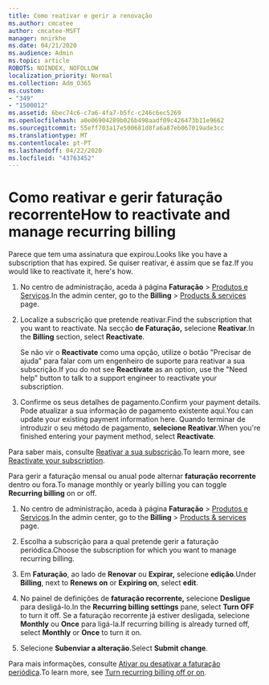```yaml
---
title: Como reativar e gerir a renovação
ms.author: cmcatee
author: cmcatee-MSFT
manager: mnirkhe
ms.date: 04/21/2020
ms.audience: Admin
ms.topic: article
ROBOTS: NOINDEX, NOFOLLOW
localization_priority: Normal
ms.collection: Adm_O365
ms.custom:
- "349"
- "1500012"
ms.assetid: 6bec74c6-c7a6-4fa7-b5fc-c246c6ec5269
ms.openlocfilehash: a0e06904289b026b498aadf09c426473b11e9662
ms.sourcegitcommit: 55eff703a17e500681d8fa6a87eb067019ade3cc
ms.translationtype: MT
ms.contentlocale: pt-PT
ms.lasthandoff: 04/22/2020
ms.locfileid: "43763452"
---
```

# <a name="how-to-reactivate-and-manage-recurring-billing"></a><span data-ttu-id="8aef0-102">Como reativar e gerir faturação recorrente</span><span class="sxs-lookup"><span data-stu-id="8aef0-102">How to reactivate and manage recurring billing</span></span>

<span data-ttu-id="8aef0-103">Parece que tem uma assinatura que expirou.</span><span class="sxs-lookup"><span data-stu-id="8aef0-103">Looks like you have a subscription that has expired.</span></span> <span data-ttu-id="8aef0-104">Se quiser reativar, é assim que se faz.</span><span class="sxs-lookup"><span data-stu-id="8aef0-104">If you would like to reactivate it, here's how.</span></span>
  
1. <span data-ttu-id="8aef0-105">No centro de administração, aceda à página **Faturação** \> [Produtos e Serviços](https://go.microsoft.com/fwlink/p/?linkid=842054).</span><span class="sxs-lookup"><span data-stu-id="8aef0-105">In the admin center, go to the **Billing** \> [Products & services](https://go.microsoft.com/fwlink/p/?linkid=842054) page.</span></span>

2. <span data-ttu-id="8aef0-106">Localize a subscrição que pretende reativar.</span><span class="sxs-lookup"><span data-stu-id="8aef0-106">Find the subscription that you want to reactivate.</span></span> <span data-ttu-id="8aef0-107">Na secção **de Faturação,** selecione **Reativar**.</span><span class="sxs-lookup"><span data-stu-id="8aef0-107">In the **Billing** section, select  **Reactivate**.</span></span>

    <span data-ttu-id="8aef0-108">Se não vir o **Reactivate** como uma opção, utilize o botão "Precisar de ajuda" para falar com um engenheiro de suporte para reativar a sua subscrição.</span><span class="sxs-lookup"><span data-stu-id="8aef0-108">If you do not see **Reactivate** as an option, use the "Need help" button to talk to a support engineer to reactivate your subscription.</span></span>

3. <span data-ttu-id="8aef0-109">Confirme os seus detalhes de pagamento.</span><span class="sxs-lookup"><span data-stu-id="8aef0-109">Confirm your payment details.</span></span> <span data-ttu-id="8aef0-110">Pode atualizar a sua informação de pagamento existente aqui.</span><span class="sxs-lookup"><span data-stu-id="8aef0-110">You can update your existing payment information here.</span></span> <span data-ttu-id="8aef0-111">Quando terminar de introduzir o seu método de pagamento, **selecione Reativar**.</span><span class="sxs-lookup"><span data-stu-id="8aef0-111">When you're finished entering your payment method, select **Reactivate**.</span></span>

<span data-ttu-id="8aef0-112">Para saber mais, consulte [Reativar a sua subscrição](https://docs.microsoft.com//office365/admin/subscriptions-and-billing/reactivate-your-subscription).</span><span class="sxs-lookup"><span data-stu-id="8aef0-112">To learn more, see [Reactivate your subscription](https://docs.microsoft.com//office365/admin/subscriptions-and-billing/reactivate-your-subscription).</span></span> 

<span data-ttu-id="8aef0-113">Para gerir a faturação mensal ou anual pode alternar **faturação recorrente** dentro ou fora.</span><span class="sxs-lookup"><span data-stu-id="8aef0-113">To manage monthly or yearly billing you can toggle **Recurring billing** on or off.</span></span>
  
1. <span data-ttu-id="8aef0-114">No centro de administração, aceda à página **Faturação** \> [Produtos e Serviços](https://go.microsoft.com/fwlink/p/?linkid=842054).</span><span class="sxs-lookup"><span data-stu-id="8aef0-114">In the admin center, go to the **Billing** \> [Products & services](https://go.microsoft.com/fwlink/p/?linkid=842054) page.</span></span>

2. <span data-ttu-id="8aef0-115">Escolha a subscrição para a qual pretende gerir a faturação periódica.</span><span class="sxs-lookup"><span data-stu-id="8aef0-115">Choose the subscription for which you want to manage recurring billing.</span></span>

3. <span data-ttu-id="8aef0-116">Em **Faturação**, ao lado de **Renovar** ou **Expirar,** selecione **edição**.</span><span class="sxs-lookup"><span data-stu-id="8aef0-116">Under **Billing**, next to **Renews on** or **Expiring on**, select **edit**.</span></span>

4. <span data-ttu-id="8aef0-117">No painel de definições de **faturação recorrente,** selecione **Desligue** para desligá-lo.</span><span class="sxs-lookup"><span data-stu-id="8aef0-117">In the **Recurring billing settings** pane, select **Turn OFF** to turn it off.</span></span> <span data-ttu-id="8aef0-118">Se a faturação recorrente já estiver desligada, selecione **Monthly** ou **Once** para ligá-la.</span><span class="sxs-lookup"><span data-stu-id="8aef0-118">If recurring billing is already turned off, select **Monthly** or **Once** to turn it on.</span></span>

5. <span data-ttu-id="8aef0-119">Selecione **Subenviar a alteração**.</span><span class="sxs-lookup"><span data-stu-id="8aef0-119">Select **Submit change**.</span></span>

<span data-ttu-id="8aef0-120">Para mais informações, consulte [Ativar ou desativar a faturação periódica](https://docs.microsoft.com/office365/admin/subscriptions-and-billing/renew-your-subscription#turn-recurring-billing-off-or-on).</span><span class="sxs-lookup"><span data-stu-id="8aef0-120">To learn more, see [Turn recurring billing off or on](https://docs.microsoft.com/office365/admin/subscriptions-and-billing/renew-your-subscription#turn-recurring-billing-off-or-on).</span></span>